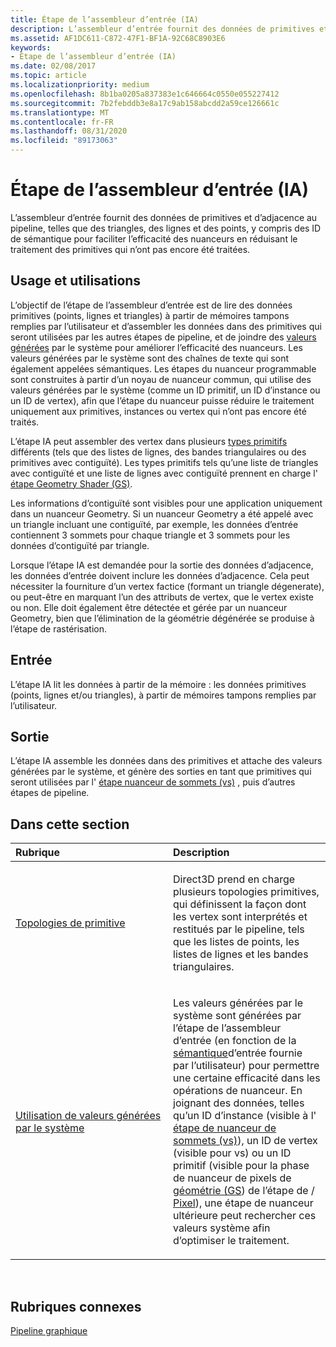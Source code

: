 ```yaml
---
title: Étape de l’assembleur d’entrée (IA)
description: L’assembleur d’entrée fournit des données de primitives et d’adjacence au pipeline, telles que des triangles, des lignes et des points, y compris des ID de sémantique pour faciliter l’efficacité des nuanceurs en réduisant le traitement des primitives qui n’ont pas encore été traitées.
ms.assetid: AF1DC611-C872-47F1-BF1A-92C68C8903E6
keywords:
- Étape de l’assembleur d’entrée (IA)
ms.date: 02/08/2017
ms.topic: article
ms.localizationpriority: medium
ms.openlocfilehash: 8b1ba0205a837383e1c646664c0550e055227412
ms.sourcegitcommit: 7b2febddb3e8a17c9ab158abcdd2a59ce126661c
ms.translationtype: MT
ms.contentlocale: fr-FR
ms.lasthandoff: 08/31/2020
ms.locfileid: "89173063"
---
```

# <a name="input-assembler-ia-stage"></a>Étape de l’assembleur d’entrée (IA)


L’assembleur d’entrée fournit des données de primitives et d’adjacence au pipeline, telles que des triangles, des lignes et des points, y compris des ID de sémantique pour faciliter l’efficacité des nuanceurs en réduisant le traitement des primitives qui n’ont pas encore été traitées.

## <a name="span-idpurpose-and-usesspanspan-idpurpose-and-usesspanspan-idpurpose-and-usesspanpurpose-and-uses"></a><span id="Purpose-and-uses"></span><span id="purpose-and-uses"></span><span id="PURPOSE-AND-USES"></span>Usage et utilisations


L’objectif de l’étape de l’assembleur d’entrée est de lire des données primitives (points, lignes et triangles) à partir de mémoires tampons remplies par l’utilisateur et d’assembler les données dans des primitives qui seront utilisées par les autres étapes de pipeline, et de joindre des [valeurs générées](/windows/desktop/direct3dhlsl/dx-graphics-hlsl-semantics) par le système pour améliorer l’efficacité des nuanceurs. Les valeurs générées par le système sont des chaînes de texte qui sont également appelées sémantiques. Les étapes du nuanceur programmable sont construites à partir d’un noyau de nuanceur commun, qui utilise des valeurs générées par le système (comme un ID primitif, un ID d’instance ou un ID de vertex), afin que l’étape du nuanceur puisse réduire le traitement uniquement aux primitives, instances ou vertex qui n’ont pas encore été traités.

L’étape IA peut assembler des vertex dans plusieurs [types primitifs](primitive-topologies.md) différents (tels que des listes de lignes, des bandes triangulaires ou des primitives avec contiguïté). Les types primitifs tels qu’une liste de triangles avec contiguïté et une liste de lignes avec contiguïté prennent en charge l' [étape Geometry Shader (GS)](geometry-shader-stage--gs-.md).

Les informations d’contiguïté sont visibles pour une application uniquement dans un nuanceur Geometry. Si un nuanceur Geometry a été appelé avec un triangle incluant une contiguïté, par exemple, les données d’entrée contiennent 3 sommets pour chaque triangle et 3 sommets pour les données d’contiguïté par triangle.

Lorsque l’étape IA est demandée pour la sortie des données d’adjacence, les données d’entrée doivent inclure les données d’adjacence. Cela peut nécessiter la fourniture d’un vertex factice (formant un triangle dégenerate), ou peut-être en marquant l’un des attributs de vertex, que le vertex existe ou non. Elle doit également être détectée et gérée par un nuanceur Geometry, bien que l’élimination de la géométrie dégénérée se produise à l’étape de rastérisation.

## <a name="span-idinputspanspan-idinputspanspan-idinputspaninput"></a><span id="Input"></span><span id="input"></span><span id="INPUT"></span>Entrée


L’étape IA lit les données à partir de la mémoire : les données primitives (points, lignes et/ou triangles), à partir de mémoires tampons remplies par l’utilisateur.

## <a name="span-idoutputspanspan-idoutputspanspan-idoutputspanoutput"></a><span id="Output"></span><span id="output"></span><span id="OUTPUT"></span>Sortie


L’étape IA assemble les données dans des primitives et attache des valeurs générées par le système, et génère des sorties en tant que primitives qui seront utilisées par l' [étape nuanceur de sommets (vs)](vertex-shader-stage--vs-.md) , puis d’autres étapes de pipeline.

## <a name="span-idin-this-sectionspanin-this-section"></a><span id="in-this-section"></span>Dans cette section


<table>
<colgroup>
<col width="50%" />
<col width="50%" />
</colgroup>
<thead>
<tr class="header">
<th align="left">Rubrique</th>
<th align="left">Description</th>
</tr>
</thead>
<tbody>
<tr class="odd">
<td align="left"><p><a href="primitive-topologies.md">Topologies de primitive</a></p></td>
<td align="left"><p>Direct3D prend en charge plusieurs topologies primitives, qui définissent la façon dont les vertex sont interprétés et restitués par le pipeline, tels que les listes de points, les listes de lignes et les bandes triangulaires.</p></td>
</tr>
<tr class="even">
<td align="left"><p><a href="using-system-generated-values.md">Utilisation de valeurs générées par le système</a></p></td>
<td align="left"><p>Les valeurs générées par le système sont générées par l’étape de l’assembleur d’entrée (en fonction de la <a href="https://docs.microsoft.com/windows/desktop/direct3dhlsl/dx-graphics-hlsl-semantics">sémantique</a>d’entrée fournie par l’utilisateur) pour permettre une certaine efficacité dans les opérations de nuanceur. En joignant des données, telles qu’un ID d’instance (visible à l' <a href="vertex-shader-stage--vs-.md">étape de nuanceur de sommets (vs)</a>), un ID de vertex (visible pour vs) ou un ID primitif (visible pour la phase de nuanceur de pixels de <a href="geometry-shader-stage--gs-.md">géométrie (GS</a>) de l’étape de / <a href="pixel-shader-stage--ps-.md">Pixel</a>), une étape de nuanceur ultérieure peut rechercher ces valeurs système afin d’optimiser le traitement.</p></td>
</tr>
</tbody>
</table>

 

## <a name="span-idrelated-topicsspanrelated-topics"></a><span id="related-topics"></span>Rubriques connexes


[Pipeline graphique](graphics-pipeline.md)

 

 